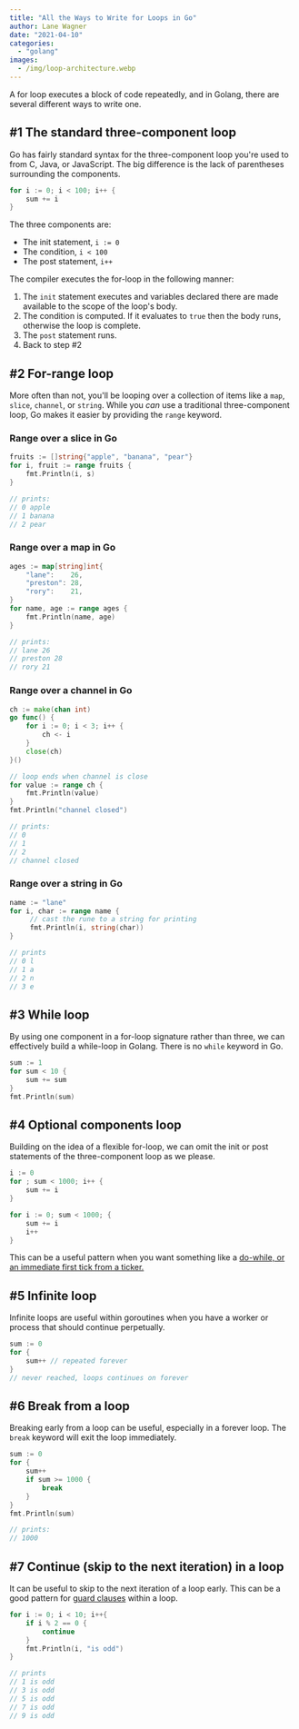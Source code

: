 ```yaml
---
title: "All the Ways to Write for Loops in Go"
author: Lane Wagner
date: "2021-04-10"
categories: 
  - "golang"
images:
  - /img/loop-architecture.webp
---
```


A for loop executes a block of code repeatedly, and in Golang, there are several different ways to write one.

## #1 The standard three-component loop

Go has fairly standard syntax for the three-component loop you're used to from C, Java, or JavaScript. The big difference is the lack of parentheses surrounding the components.

```go
for i := 0; i < 100; i++ {
    sum += i
}
```

The three components are:

- The init statement, `i := 0`
- The condition, `i < 100`
- The post statement, `i++`

The compiler executes the for-loop in the following manner:

1. The `init` statement executes and variables declared there are made available to the scope of the loop's body.
2. The condition is computed. If it evaluates to `true` then the body runs, otherwise the loop is complete.
3. The `post` statement runs.
4. Back to step #2

## #2 For-range loop

More often than not, you'll be looping over a collection of items like a `map`, `slice`, `channel`, or `string`. While you _can_ use a traditional three-component loop, Go makes it easier by providing the `range` keyword.

### Range over a slice in Go

```go
fruits := []string{"apple", "banana", "pear"}
for i, fruit := range fruits {
    fmt.Println(i, s)
}

// prints:
// 0 apple
// 1 banana
// 2 pear
```

### Range over a map in Go

```go
ages := map[string]int{
    "lane":    26,
    "preston": 28,
    "rory":    21,
}
for name, age := range ages {
    fmt.Println(name, age)
}

// prints:
// lane 26
// preston 28
// rory 21
```

### Range over a channel in Go

```go
ch := make(chan int)
go func() {
    for i := 0; i < 3; i++ {
        ch <- i
    }
    close(ch)
}()

// loop ends when channel is close
for value := range ch {
    fmt.Println(value)
}
fmt.Println("channel closed")

// prints:
// 0
// 1
// 2
// channel closed
```

### Range over a string in Go

```go
name := "lane"
for i, char := range name {
     // cast the rune to a string for printing 
     fmt.Println(i, string(char))
}

// prints
// 0 l
// 1 a
// 2 n
// 3 e
```

## #3 While loop

By using one component in a for-loop signature rather than three, we can effectively build a while-loop in Golang. There is no `while` keyword in Go.

```go
sum := 1
for sum < 10 {
    sum += sum
}
fmt.Println(sum)
```

## #4 Optional components loop

Building on the idea of a flexible for-loop, we can omit the init or post statements of the three-component loop as we please.

```go
i := 0
for ; sum < 1000; i++ {
    sum += i
}

for i := 0; sum < 1000; {
    sum += i
    i++
}
```

This can be a useful pattern when you want something like a [do-while, or an immediate first tick from a ticker.](https://qvault.io/golang/range-over-ticker-in-go-with-immediate-first-tick/)

## #5 Infinite loop

Infinite loops are useful within goroutines when you have a worker or process that should continue perpetually.

```go
sum := 0
for {
    sum++ // repeated forever
}
// never reached, loops continues on forever
```

## #6 Break from a loop

Breaking early from a loop can be useful, especially in a forever loop. The `break` keyword will exit the loop immediately.

```go
sum := 0
for {
    sum++
    if sum >= 1000 {
        break
    }
}
fmt.Println(sum)

// prints:
// 1000
```

## #7 Continue (skip to the next iteration) in a loop

It can be useful to skip to the next iteration of a loop early. This can be a good pattern for [guard clauses](https://qvault.io/clean-code/guard-clauses-how-to-clean-up-conditionals/) within a loop.

```go
for i := 0; i < 10; i++{
    if i % 2 == 0 {
        continue
    }
    fmt.Println(i, "is odd")
}

// prints
// 1 is odd
// 3 is odd
// 5 is odd
// 7 is odd
// 9 is odd
```
